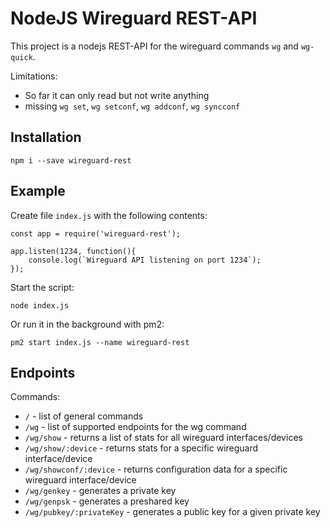 # NodeJS Wireguard REST-API
This project is a nodejs REST-API for the wireguard commands `wg` and `wg-quick`.

Limitations:
- So far it can only read but not write anything
- missing `wg set`, `wg setconf`, `wg addconf`, `wg syncconf`

## Installation
```
npm i --save wireguard-rest
```

## Example
Create file `index.js` with the following contents:
```
const app = require('wireguard-rest');

app.listen(1234, function(){
    console.log(`Wireguard API listening on port 1234`);
});
```

Start the script:
```
node index.js
```

Or run it in the background with pm2:
```
pm2 start index.js --name wireguard-rest
```

## Endpoints
Commands:
- `/` - list of general commands
- `/wg` - list of supported endpoints for the wg command
- `/wg/show` - returns a list of stats for all wireguard interfaces/devices
- `/wg/show/:device` - returns stats for a specific wireguard interface/device
- `/wg/showconf/:device` - returns configuration data for a specific wireguard interface/device
- `/wg/genkey` - generates a private key
- `/wg/genpsk` - generates a preshared key
- `/wg/pubkey/:privateKey` - generates a public key for a given private key